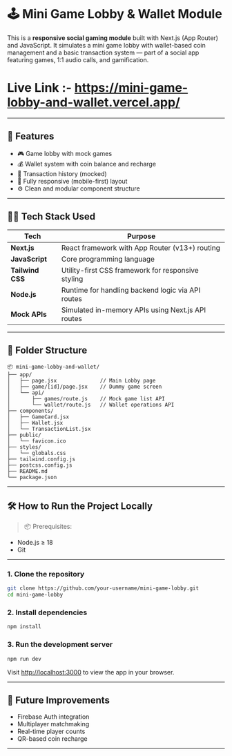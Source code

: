 # 🕹️ Mini Game Lobby & Wallet Module

This is a **responsive social gaming module** built with Next.js (App Router) and JavaScript. It simulates a mini game lobby with wallet-based coin management and a basic transaction system — part of a social app featuring games, 1:1 audio calls, and gamification.

# Live Link :- https://mini-game-lobby-and-wallet.vercel.app/
---

## 🚀 Features

- 🎮 Game lobby with mock games
- 💰 Wallet system with coin balance and recharge
- 🧾 Transaction history (mocked)
- 📱 Fully responsive (mobile-first) layout
- ⚙️ Clean and modular component structure

---

## 🧑‍💻 Tech Stack Used

| Tech             | Purpose                                                  |
| ---------------- | -------------------------------------------------------- |
| **Next.js**      | React framework with App Router (v13+)  routing |
| **JavaScript**   | Core programming language    |
| **Tailwind CSS** | Utility-first CSS framework for responsive styling       |
| **Node.js**      | Runtime for handling backend logic via API routes        |
| **Mock APIs**    | Simulated in-memory APIs using Next.js API routes        |

---

## 📁 Folder Structure

```
📦 mini-game-lobby-and-wallet/
├── app/
│   ├── page.jsx              // Main Lobby page
│   ├── game/[id]/page.jsx    // Dummy game screen
│   └── api/
│       ├── games/route.js    // Mock game list API
│       └── wallet/route.js   // Wallet operations API
├── components/
│   ├── GameCard.jsx
│   ├── Wallet.jsx
│   └── TransactionList.jsx
├── public/
│   └── favicon.ico
├── styles/
│   └── globals.css
├── tailwind.config.js
├── postcss.config.js
├── README.md
└── package.json
```

---

## 🛠️ How to Run the Project Locally

> 📦 Prerequisites:
- Node.js ≥ 18
- Git

---

### 1. Clone the repository

```bash
git clone https://github.com/your-username/mini-game-lobby.git
cd mini-game-lobby
```

### 2. Install dependencies

```bash
npm install
```

### 3. Run the development server

```bash
npm run dev
```

Visit [http://localhost:3000](http://localhost:3000) to view the app in your browser.

---


## 📌 Future Improvements

- Firebase Auth integration
- Multiplayer matchmaking
- Real-time player counts
- QR-based coin recharge

---

